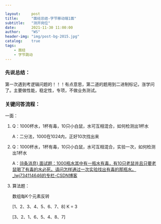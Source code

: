 ```yaml
---

layout:     post
title:      "面经总结-字节移动端1面"
subtitle:   "测开岗位"
date:       2021-11-30 11:00:00
author:     "WS"
header-img: "img/post-bg-2015.jpg"
catalog:    true
tags:
    - 面经
    - 字节跳动
---
```


###  先说总结：

​     第一次遇到考逻辑问题的！！！有点意思，第二道的题用到二进制标记，涨学问了。主要做性能，稳定性，专项，不做业务测试。

### 关键问答流程：

一面：

1. Q：1000杯水，1杯有毒，10只小白鼠，水可互相混合，如何检测出1杯水

   A：二分法，1000在1024内，正好10次找出来

1. Q：1000杯水，1杯有毒，10只小白鼠，水可互相混合，实验一次，如何检测出1杯水

   A：[(8条消息) 面试题：1000瓶水其中有一瓶水有毒，有10只老鼠并且只要老鼠喝了有毒的水必死。请问怎样通过一次实验找出有毒的那瓶水。_lwj734114646的专栏-CSDN博客](https://blog.csdn.net/lwj734114646/article/details/12076271)

1. 算法题：

   数组每K个元素反转

   [1、2、3、4、5、6、7、8]
   K = 3

   [3、2、1、6、5、4、8、7]

